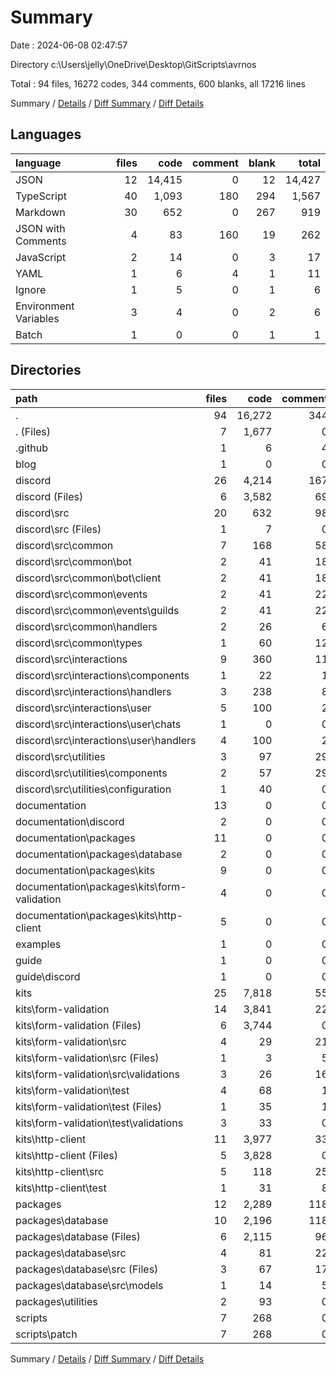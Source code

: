 # Summary

Date : 2024-06-08 02:47:57

Directory c:\\Users\\jelly\\OneDrive\\Desktop\\GitScripts\\avrnos

Total : 94 files,  16272 codes, 344 comments, 600 blanks, all 17216 lines

Summary / [Details](details.md) / [Diff Summary](diff.md) / [Diff Details](diff-details.md)

## Languages
| language | files | code | comment | blank | total |
| :--- | ---: | ---: | ---: | ---: | ---: |
| JSON | 12 | 14,415 | 0 | 12 | 14,427 |
| TypeScript | 40 | 1,093 | 180 | 294 | 1,567 |
| Markdown | 30 | 652 | 0 | 267 | 919 |
| JSON with Comments | 4 | 83 | 160 | 19 | 262 |
| JavaScript | 2 | 14 | 0 | 3 | 17 |
| YAML | 1 | 6 | 4 | 1 | 11 |
| Ignore | 1 | 5 | 0 | 1 | 6 |
| Environment Variables | 3 | 4 | 0 | 2 | 6 |
| Batch | 1 | 0 | 0 | 1 | 1 |

## Directories
| path | files | code | comment | blank | total |
| :--- | ---: | ---: | ---: | ---: | ---: |
| . | 94 | 16,272 | 344 | 600 | 17,216 |
| . (Files) | 7 | 1,677 | 0 | 41 | 1,718 |
| .github | 1 | 6 | 4 | 1 | 11 |
| blog | 1 | 0 | 0 | 1 | 1 |
| discord | 26 | 4,214 | 167 | 226 | 4,607 |
| discord (Files) | 6 | 3,582 | 69 | 48 | 3,699 |
| discord\\src | 20 | 632 | 98 | 178 | 908 |
| discord\\src (Files) | 1 | 7 | 0 | 4 | 11 |
| discord\\src\\common | 7 | 168 | 58 | 60 | 286 |
| discord\\src\\common\\bot | 2 | 41 | 18 | 14 | 73 |
| discord\\src\\common\\bot\\client | 2 | 41 | 18 | 14 | 73 |
| discord\\src\\common\\events | 2 | 41 | 22 | 13 | 76 |
| discord\\src\\common\\events\\guilds | 2 | 41 | 22 | 13 | 76 |
| discord\\src\\common\\handlers | 2 | 26 | 6 | 12 | 44 |
| discord\\src\\common\\types | 1 | 60 | 12 | 21 | 93 |
| discord\\src\\interactions | 9 | 360 | 11 | 93 | 464 |
| discord\\src\\interactions\\components | 1 | 22 | 1 | 7 | 30 |
| discord\\src\\interactions\\handlers | 3 | 238 | 8 | 59 | 305 |
| discord\\src\\interactions\\user | 5 | 100 | 2 | 27 | 129 |
| discord\\src\\interactions\\user\\chats | 1 | 0 | 0 | 1 | 1 |
| discord\\src\\interactions\\user\\handlers | 4 | 100 | 2 | 26 | 128 |
| discord\\src\\utilities | 3 | 97 | 29 | 21 | 147 |
| discord\\src\\utilities\\components | 2 | 57 | 29 | 14 | 100 |
| discord\\src\\utilities\\configuration | 1 | 40 | 0 | 7 | 47 |
| documentation | 13 | 0 | 0 | 13 | 13 |
| documentation\\discord | 2 | 0 | 0 | 2 | 2 |
| documentation\\packages | 11 | 0 | 0 | 11 | 11 |
| documentation\\packages\\database | 2 | 0 | 0 | 2 | 2 |
| documentation\\packages\\kits | 9 | 0 | 0 | 9 | 9 |
| documentation\\packages\\kits\\form-validation | 4 | 0 | 0 | 4 | 4 |
| documentation\\packages\\kits\\http-client | 5 | 0 | 0 | 5 | 5 |
| examples | 1 | 0 | 0 | 1 | 1 |
| guide | 1 | 0 | 0 | 1 | 1 |
| guide\\discord | 1 | 0 | 0 | 1 | 1 |
| kits | 25 | 7,818 | 55 | 148 | 8,021 |
| kits\\form-validation | 14 | 3,841 | 22 | 66 | 3,929 |
| kits\\form-validation (Files) | 6 | 3,744 | 0 | 40 | 3,784 |
| kits\\form-validation\\src | 4 | 29 | 21 | 12 | 62 |
| kits\\form-validation\\src (Files) | 1 | 3 | 5 | 2 | 10 |
| kits\\form-validation\\src\\validations | 3 | 26 | 16 | 10 | 52 |
| kits\\form-validation\\test | 4 | 68 | 1 | 14 | 83 |
| kits\\form-validation\\test (Files) | 1 | 35 | 1 | 8 | 44 |
| kits\\form-validation\\test\\validations | 3 | 33 | 0 | 6 | 39 |
| kits\\http-client | 11 | 3,977 | 33 | 82 | 4,092 |
| kits\\http-client (Files) | 5 | 3,828 | 0 | 38 | 3,866 |
| kits\\http-client\\src | 5 | 118 | 25 | 33 | 176 |
| kits\\http-client\\test | 1 | 31 | 8 | 11 | 50 |
| packages | 12 | 2,289 | 118 | 117 | 2,524 |
| packages\\database | 10 | 2,196 | 118 | 81 | 2,395 |
| packages\\database (Files) | 6 | 2,115 | 96 | 61 | 2,272 |
| packages\\database\\src | 4 | 81 | 22 | 20 | 123 |
| packages\\database\\src (Files) | 3 | 67 | 17 | 15 | 99 |
| packages\\database\\src\\models | 1 | 14 | 5 | 5 | 24 |
| packages\\utilities | 2 | 93 | 0 | 36 | 129 |
| scripts | 7 | 268 | 0 | 51 | 319 |
| scripts\\patch | 7 | 268 | 0 | 51 | 319 |

Summary / [Details](details.md) / [Diff Summary](diff.md) / [Diff Details](diff-details.md)